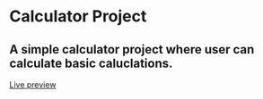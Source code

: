 # Calculator Project
## A simple calculator project where user can calculate basic caluclations. 
[Live preview](https://lubna201.github.io/Calculator-practice/)
